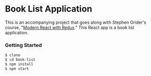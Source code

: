 # Book List Application

This is an accompanying project that goes along with Stephen Grider's course, "[Modern React with Redux](https://www.udemy.com/react-redux/)." This React app is a book list application.

### Getting Started

```bash
$ clone
$ cd book-list
$ npm install
$ npm start
```
